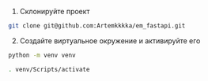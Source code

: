 1) Склонируйте проект
```bash
git clone git@github.com:Artemkkkka/em_fastapi.git
```

2) Создайте виртуальное окружение и активируйте его
```bash
python -m venv venv
```
```bash
. venv/Scripts/activate
```
